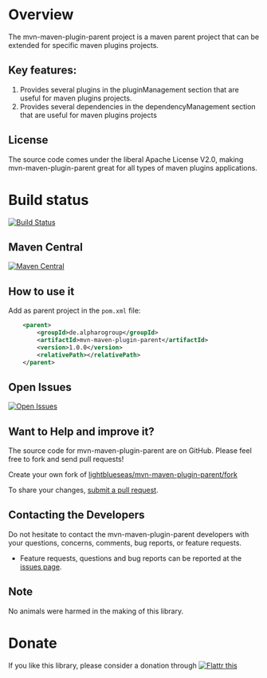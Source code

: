 # Overview

The mvn-maven-plugin-parent project is a maven parent project that can be extended for specific maven plugins projects.

## Key features:

1. Provides several plugins in the pluginManagement section that are useful for maven plugins projects.
2. Provides several dependencies in the dependencyManagement section that are useful for maven plugins projects

## License

The source code comes under the liberal Apache License V2.0, making mvn-maven-plugin-parent great for all types of maven plugins applications.

# Build status

[![Build Status](https://travis-ci.org/lightblueseas/mvn-maven-plugin-parent.svg?branch=master)](https://travis-ci.org/lightblueseas/mvn-maven-plugin-parent)

## Maven Central

[![Maven Central](https://maven-badges.herokuapp.com/maven-central/de.alpharogroup/mvn-maven-plugin-parent/badge.svg)](https://maven-badges.herokuapp.com/maven-central/de.alpharogroup/mvn-maven-plugin-parent)

## How to use it

Add as parent project in the `pom.xml` file:
```xml
	<parent>
		<groupId>de.alpharogroup</groupId>
		<artifactId>mvn-maven-plugin-parent</artifactId>
		<version>1.0.0</version>
		<relativePath></relativePath>
	</parent>	
```

## Open Issues
[![Open Issues](https://img.shields.io/github/issues/lightblueseas/mvn-maven-plugin-parent.svg?style=flat)](https://github.com/lightblueseas/mvn-maven-plugin-parent/issues) 

## Want to Help and improve it? ###

The source code for mvn-maven-plugin-parent are on GitHub. Please feel free to fork and send pull requests!

Create your own fork of [lightblueseas/mvn-maven-plugin-parent/fork](https://github.com/lightblueseas/mvn-maven-plugin-parent/fork)

To share your changes, [submit a pull request](https://github.com/lightblueseas/mvn-maven-plugin-parent/pull/new/develop).

## Contacting the Developers

Do not hesitate to contact the mvn-maven-plugin-parent developers with your questions, concerns, comments, bug reports, or feature requests.
- Feature requests, questions and bug reports can be reported at the [issues page](https://github.com/lightblueseas/mvn-maven-plugin-parent/issues).

## Note

No animals were harmed in the making of this library.

# Donate

If you like this library, please consider a donation through 
<a href="https://flattr.com/submit/auto?fid=r7vp62&url=https%3A%2F%2Fgithub.com%2Flightblueseas%2Fmvn-maven-plugin-parent" target="_blank">
<img src="http://button.flattr.com/flattr-badge-large.png" alt="Flattr this" title="Flattr this" border="0">
</a>

